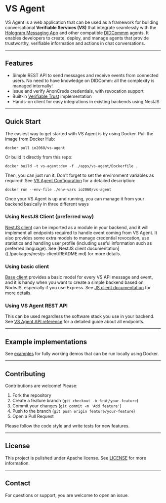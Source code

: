 # VS Agent

VS Agent is a web application that can be used as a framework for building conversational **Verifiable Services (VS)** that integrate seamlessly with the [Hologram Messaging App](https://hologram.chat) and other compatible [DIDCommm](https://didcomm.org) agents. It enables developers to create, deploy, and manage agents that provide trustworthy, verifiable information and actions in chat conversations.

---

## Features

- Simple REST API to send messages and receive events from connected users. No need to have knowledge on DIDComm: all the complexity is managed internally!
- Issue and verify AnonCreds credentials, with revocation support
- Built-in [Verifiable Trust](https://verana.foundation/page/learn-vt-demystified/) implementation
- Hands-on client for easy integrations in existing backends using NestJS

---

## Quick Start

The easiest way to get started with VS Agent is by using Docker. Pull the image from Docker Hub:

```
docker pull io2060/vs-agent
```

Or build it directly from this repo:

```
docker build -t vs-agent:dev -f ./apps/vs-agent/Dockerfile .
```

Then, you can just run it. Don't forget to set the environment variables as required! See [VS Agent Configuration](./apps/vs-agent/README.md#configuration) for a detailed description:

```
docker run --env-file ./env-vars io2060/vs-agent
```

Once your VS Agent is up and running, you can manage it from your backend basically in three different ways

### Using NestJS Client (preferred way)

[NestJS client](./packages/nestjs-client/) can be imported as a module in your backend, and it will implement all endpoints required to handle event coming from VS Agent. It also provides some extra models to manage credential revocation, use statistics and handling user profile (including useful information such as preferred language). See [NestJS client documentation]((./packages/nestjs-client/README.md) for more details.

### Using basic client

[Base client](./packages/client) provides a basic model for every VS API message and event, and it is handy when you want to create a simple backend based on NodeJS, especially if you use Express. See [JS client documentation](./packages/client/README.md) for more details.

### Using VS Agent REST API

This can be used regardless the software stack you use in your backend. See [VS Agent API reference](./doc/vs-agent-api.md) for a detailed guide about all endpoints.


---

## Example implementations

See [examples](./examples) for fully working demos that can be run locally using Docker.

---

## Contributing

Contributions are welcome! Please:

1. Fork the repository
2. Create a feature branch (`git checkout -b feat/your-feature`)
3. Commit your changes (`git commit -m 'Add feature'`)
4. Push to the branch (`git push origin feature/your-feature`)
5. Open a Pull Request

Please follow the code style and write tests for new features.

---

## License

This project is pulished under Apache license. See [LICENSE](LICENSE) for more information.

---

## Contact

For questions or support, you are welcome to open an issue.
